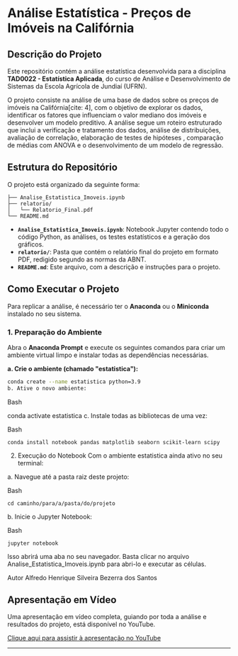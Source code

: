 # Análise Estatística - Preços de Imóveis na Califórnia

## Descrição do Projeto

Este repositório contém a análise estatística desenvolvida para a disciplina **TAD0022 - Estatística Aplicada**, do curso de Análise e Desenvolvimento de Sistemas da Escola Agrícola de Jundiaí (UFRN).

O projeto consiste na análise de uma base de dados sobre os preços de imóveis na Califórnia[cite: 4], com o objetivo de explorar os dados, identificar os fatores que influenciam o valor mediano dos imóveis e desenvolver um modelo preditivo. A análise segue um roteiro estruturado que inclui a verificação e tratamento dos dados, análise de distribuições, avaliação de correlação, elaboração de testes de hipóteses , comparação de médias com ANOVA e o desenvolvimento de um modelo de regressão.

## Estrutura do Repositório

O projeto está organizado da seguinte forma:
```
├── Analise_Estatistica_Imoveis.ipynb
├── relatorio/
│   └── Relatorio_Final.pdf
└── README.md
```
* **`Analise_Estatistica_Imoveis.ipynb`**: Notebook Jupyter contendo todo o código Python, as análises, os testes estatísticos e a geração dos gráficos.
* **`relatorio/`**: Pasta que contém o relatório final do projeto em formato PDF, redigido segundo as normas da ABNT.
* **`README.md`**: Este arquivo, com a descrição e instruções para o projeto.

## Como Executar o Projeto

Para replicar a análise, é necessário ter o **Anaconda** ou o **Miniconda** instalado no seu sistema.

### 1. Preparação do Ambiente

Abra o **Anaconda Prompt** e execute os seguintes comandos para criar um ambiente virtual limpo e instalar todas as dependências necessárias.

**a. Crie o ambiente (chamado "estatistica"):**
```bash
conda create --name estatistica python=3.9
b. Ative o novo ambiente:
```
Bash

conda activate estatistica
c. Instale todas as bibliotecas de uma vez:

Bash
```
conda install notebook pandas matplotlib seaborn scikit-learn scipy

```
2. Execução do Notebook
Com o ambiente estatistica ainda ativo no seu terminal:

a. Navegue até a pasta raiz deste projeto:

Bash
```
cd caminho/para/a/pasta/do/projeto
```
b. Inicie o Jupyter Notebook:

Bash
```
jupyter notebook
```
Isso abrirá uma aba no seu navegador. Basta clicar no arquivo Analise_Estatistica_Imoveis.ipynb para abri-lo e executar as células.

Autor
Alfredo Henrique Silveira Bezerra dos Santos

## Apresentação em Vídeo
Uma apresentação em vídeo completa, guiando por toda a análise e resultados do projeto, está disponível no YouTube.

[Clique aqui para assistir à apresentação no YouTube](https://www.youtube.com/watch?v=VnC0YGGu2O0)





---

